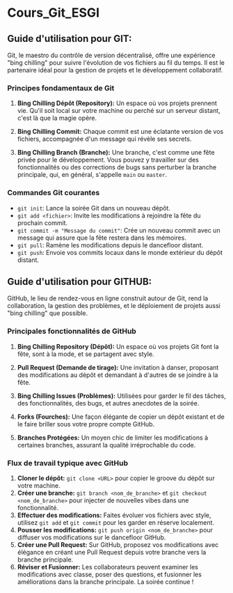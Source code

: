 # Cours_Git_ESGI

## Guide d'utilisation pour GIT:

Git, le maestro du contrôle de version décentralisé, offre une expérience "bing chilling" pour suivre l'évolution de vos fichiers au fil du temps. Il est le partenaire idéal pour la gestion de projets et le développement collaboratif.

### Principes fondamentaux de Git

1. **Bing Chilling Dépôt (Repository):** Un espace où vos projets prennent vie. Qu'il soit local sur votre machine ou perché sur un serveur distant, c'est là que la magie opère.

2. **Bing Chilling Commit:** Chaque commit est une éclatante version de vos fichiers, accompagnée d'un message qui révèle ses secrets.

3. **Bing Chilling Branch (Branche):** Une branche, c'est comme une fête privée pour le développement. Vous pouvez y travailler sur des fonctionnalités ou des corrections de bugs sans perturber la branche principale, qui, en général, s'appelle `main` ou `master`.

### Commandes Git courantes

- `git init`: Lance la soirée Git dans un nouveau dépôt.
- `git add <fichier>`: Invite les modifications à rejoindre la fête du prochain commit.
- `git commit -m "Message du commit"`: Crée un nouveau commit avec un message qui assure que la fête restera dans les mémoires.
- `git pull`: Ramène les modifications depuis le dancefloor distant.
- `git push`: Envoie vos commits locaux dans le monde extérieur du dépôt distant.

## Guide d'utilisation pour GITHUB:

GitHub, le lieu de rendez-vous en ligne construit autour de Git, rend la collaboration, la gestion des problèmes, et le déploiement de projets aussi "bing chilling" que possible.

### Principales fonctionnalités de GitHub

1. **Bing Chilling Repository (Dépôt):** Un espace où vos projets Git font la fête, sont à la mode, et se partagent avec style.

2. **Pull Request (Demande de tirage):** Une invitation à danser, proposant des modifications au dépôt et demandant à d'autres de se joindre à la fête.

3. **Bing Chilling Issues (Problèmes):** Utilisées pour garder le fil des tâches, des fonctionnalités, des bugs, et autres anecdotes de la soirée.

4. **Forks (Fourches):** Une façon élégante de copier un dépôt existant et de le faire briller sous votre propre compte GitHub.

5. **Branches Protégées:** Un moyen chic de limiter les modifications à certaines branches, assurant la qualité irréprochable du code.

### Flux de travail typique avec GitHub

1. **Cloner le dépôt:** `git clone <URL>` pour copier le groove du dépôt sur votre machine.
2. **Créer une branche:** `git branch <nom_de_branche>` et `git checkout <nom_de_branche>` pour injecter de nouvelles vibes dans une fonctionnalité.
3. **Effectuer des modifications:** Faites évoluer vos fichiers avec style, utilisez `git add` et `git commit` pour les garder en réserve localement.
4. **Pousser les modifications:** `git push origin <nom_de_branche>` pour diffuser vos modifications sur le dancefloor GitHub.
5. **Créer une Pull Request:** Sur GitHub, proposez vos modifications avec élégance en créant une Pull Request depuis votre branche vers la branche principale.
6. **Réviser et Fusionner:** Les collaborateurs peuvent examiner les modifications avec classe, poser des questions, et fusionner les améliorations dans la branche principale. La soirée continue !
